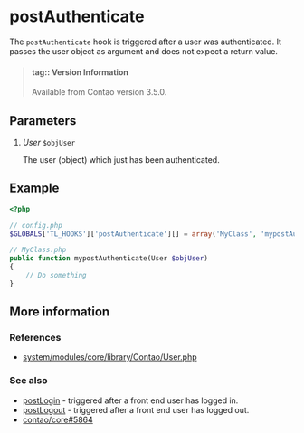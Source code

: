# postAuthenticate

The `postAuthenticate` hook is triggered after a user was authenticated. It 
passes the user object as argument and does not expect a return value.

> #### tag:: Version Information 
> Available from Contao version 3.5.0.


## Parameters

1. *User* `$objUser`

    The user (object) which just has been authenticated.


## Example

```php
<?php

// config.php
$GLOBALS['TL_HOOKS']['postAuthenticate'][] = array('MyClass', 'mypostAuthenticate');

// MyClass.php
public function mypostAuthenticate(User $objUser)
{
    // Do something
}
```

## More information


### References

- [system/modules/core/library/Contao/User.php](https://github.com/contao/core/blob/3.5.0/system/modules/core/library/Contao/User.php#L291-L298)


### See also

- [postLogin](postLogin.md) - triggered after a front end user has logged in.
- [postLogout](postLogout.md) - triggered after a front end user has logged out.
- [contao/core#5864](https://github.com/contao/core/issues/5864)